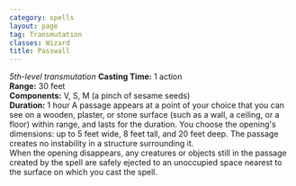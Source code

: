 ```yaml
---
category: spells
layout: page
tag: Transmutation
classes: Wizard
title: Passwall 
---
```

_5th-level transmutation_ 
**Casting Time:** 1 action    
**Range:** 30 feet    
**Components:** V, S, M (a pinch of sesame seeds)    
**Duration:** 1 hour 
A passage appears at a point of your choice that you can see on a wooden, plaster, or stone surface (such as a wall, a ceiling, or a floor) within range, and lasts for the duration. You choose the opening's dimensions: up to 5 feet wide, 8 feet tall, and 20 feet deep. The passage creates no instability in a structure surrounding it.    
When the opening disappears, any creatures or objects still in the passage created by the spell are safely ejected to an unoccupied space nearest to the surface on which you cast the spell.